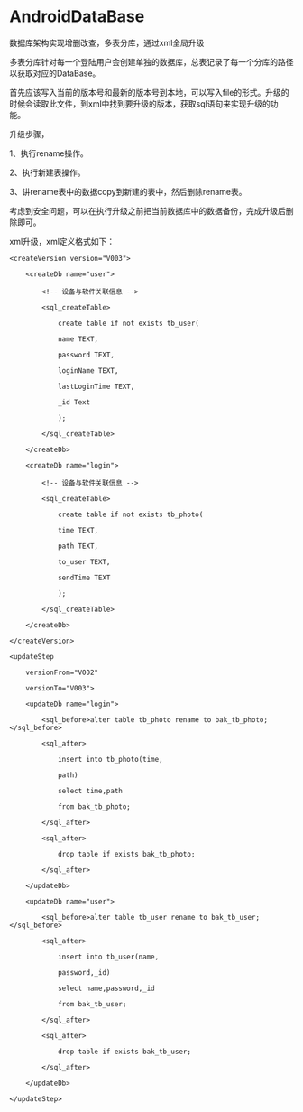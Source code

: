 # AndroidDataBase
数据库架构实现增删改查，多表分库，通过xml全局升级


多表分库针对每一个登陆用户会创建单独的数据库，总表记录了每一个分库的路径以获取对应的DataBase。

首先应该写入当前的版本号和最新的版本号到本地，可以写入file的形式。升级的时候会读取此文件，到xml中找到要升级的版本，获取sql语句来实现升级的功能。

升级步骤，

1、执行rename操作。

2、执行新建表操作。

3、讲rename表中的数据copy到新建的表中，然后删除rename表。

考虑到安全问题，可以在执行升级之前把当前数据库中的数据备份，完成升级后删除即可。

xml升级，xml定义格式如下：


<!-- 请保证该文档一定是 UTF-8编码 -->
<updateXml>
    
    <createVersion version="V003">
    
        <createDb name="user">
        
            <!-- 设备与软件关联信息 -->
            
            <sql_createTable>
            
                create table if not exists tb_user(
                
                name TEXT,
                
                password TEXT,
                
                loginName TEXT,
                
                lastLoginTime TEXT,
                
                _id Text
                
                );
                
            </sql_createTable>
            
        </createDb>
        
        <createDb name="login">
        
            <!-- 设备与软件关联信息 -->
            
            <sql_createTable>
            
                create table if not exists tb_photo(
                
                time TEXT,
                
                path TEXT,
                
                to_user TEXT,
                
                sendTime TEXT
                
                );
                
            </sql_createTable>
            
        </createDb>
        
    </createVersion>
    
    <updateStep
    
        versionFrom="V002"
        
        versionTo="V003">
        
        <updateDb name="login">
        
            <sql_before>alter table tb_photo rename to bak_tb_photo;</sql_before>
            
            <sql_after>
            
                insert into tb_photo(time,
                
                path)
                
                select time,path
                
                from bak_tb_photo;
                
            </sql_after>
            
            <sql_after>
            
                drop table if exists bak_tb_photo;
                
            </sql_after>
            
        </updateDb>
        
        <updateDb name="user">
        
            <sql_before>alter table tb_user rename to bak_tb_user;</sql_before>
            
            <sql_after>
            
                insert into tb_user(name,
                
                password,_id)
                
                select name,password,_id
                
                from bak_tb_user;
                
            </sql_after>
            
            <sql_after>
            
                drop table if exists bak_tb_user;
                
            </sql_after>
            
        </updateDb>
        
    </updateStep>
    

</updateXml>

